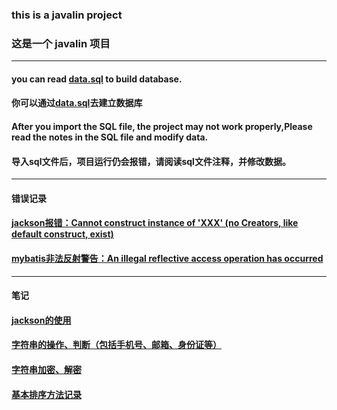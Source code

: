### this is a javalin project
### 这是一个 javalin 项目
---
#### you can read [data.sql](data.sql) to build database.
#### 你可以通过[data.sql](data.sql)去建立数据库

#### After you import the SQL file, the project may not work properly,Please read the notes in the SQL file and modify data.
#### 导入sql文件后，项目运行仍会报错，请阅读sql文件注释，并修改数据。

---

#### 错误记录
#### [jackson报错：Cannot construct instance of 'XXX' (no Creators, like default construct, exist)](wrong/jackson_01.md)
#### [mybatis非法反射警告：An illegal reflective access operation has occurred](wrong/mybatis_01.md)

---

#### 笔记
#### [jackson的使用](src/main/java/com/mao/util/JsonUtil.java)
#### [字符串的操作、判断（包括手机号、邮箱、身份证等）](src/main/java/com/mao/util/SU.java)
#### [字符串加密、解密](src/main/java/com/mao/util/SecretUtil.java)
#### [基本排序方法记录](src/main/java/com/mao/util/SortUtil.java)